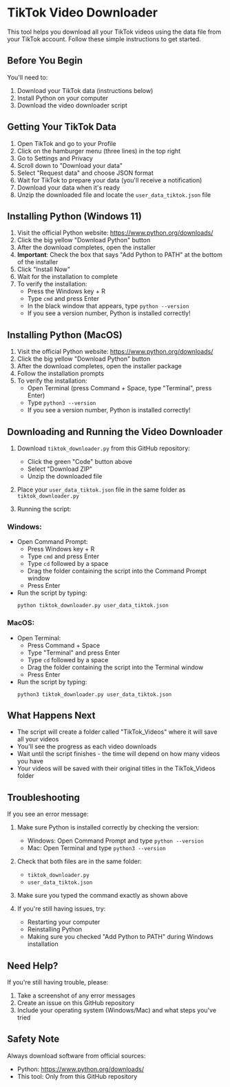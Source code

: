 # TikTok Video Downloader

This tool helps you download all your TikTok videos using the data file from your TikTok account. Follow these simple instructions to get started.

## Before You Begin

You'll need to:
1. Download your TikTok data (instructions below)
2. Install Python on your computer
3. Download the video downloader script

## Getting Your TikTok Data

1. Open TikTok and go to your Profile
2. Click on the hamburger menu (three lines) in the top right
3. Go to Settings and Privacy
4. Scroll down to "Download your data"
5. Select "Request data" and choose JSON format
6. Wait for TikTok to prepare your data (you'll receive a notification)
7. Download your data when it's ready
8. Unzip the downloaded file and locate the `user_data_tiktok.json` file

## Installing Python (Windows 11)

1. Visit the official Python website: https://www.python.org/downloads/
2. Click the big yellow "Download Python" button
3. After the download completes, open the installer
4. **Important**: Check the box that says "Add Python to PATH" at the bottom of the installer
5. Click "Install Now"
6. Wait for the installation to complete
7. To verify the installation:
   - Press the Windows key + R
   - Type `cmd` and press Enter
   - In the black window that appears, type `python --version`
   - If you see a version number, Python is installed correctly!

## Installing Python (MacOS)

1. Visit the official Python website: https://www.python.org/downloads/
2. Click the big yellow "Download Python" button
3. After the download completes, open the installer package
4. Follow the installation prompts
5. To verify the installation:
   - Open Terminal (press Command + Space, type "Terminal", press Enter)
   - Type `python3 --version`
   - If you see a version number, Python is installed correctly!

## Downloading and Running the Video Downloader

1. Download `tiktok_downloader.py` from this GitHub repository:
   - Click the green "Code" button above
   - Select "Download ZIP"
   - Unzip the downloaded file

2. Place your `user_data_tiktok.json` file in the same folder as `tiktok_downloader.py`

3. Running the script:

### Windows:
- Open Command Prompt:
  - Press Windows key + R
  - Type `cmd` and press Enter
  - Type `cd` followed by a space
  - Drag the folder containing the script into the Command Prompt window
  - Press Enter
- Run the script by typing:
  ```
  python tiktok_downloader.py user_data_tiktok.json
  ```

### MacOS:
- Open Terminal:
  - Press Command + Space
  - Type "Terminal" and press Enter
  - Type `cd` followed by a space
  - Drag the folder containing the script into the Terminal window
  - Press Enter
- Run the script by typing:
  ```
  python3 tiktok_downloader.py user_data_tiktok.json
  ```

## What Happens Next

- The script will create a folder called "TikTok_Videos" where it will save all your videos
- You'll see the progress as each video downloads
- Wait until the script finishes - the time will depend on how many videos you have
- Your videos will be saved with their original titles in the TikTok_Videos folder

## Troubleshooting

If you see an error message:

1. Make sure Python is installed correctly by checking the version:
   - Windows: Open Command Prompt and type `python --version`
   - Mac: Open Terminal and type `python3 --version`

2. Check that both files are in the same folder:
   - `tiktok_downloader.py`
   - `user_data_tiktok.json`

3. Make sure you typed the command exactly as shown above

4. If you're still having issues, try:
   - Restarting your computer
   - Reinstalling Python
   - Making sure you checked "Add Python to PATH" during Windows installation

## Need Help?

If you're still having trouble, please:
1. Take a screenshot of any error messages
2. Create an issue on this GitHub repository
3. Include your operating system (Windows/Mac) and what steps you've tried

## Safety Note

Always download software from official sources:
- Python: https://www.python.org/downloads/
- This tool: Only from this GitHub repository
